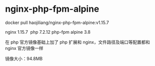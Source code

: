 # nginx-php-fpm-alpine

docker pull haojiliang/nginx-php-fpm-alpine:v1.15.7

nginx 1.15.7 
php 7.2.12
php-fpm
alpine 3.8

在 php 官方镜像基础上加了 php 扩展和 nginx，文件路径及端口等配置都和 nginx 官方镜像一样

镜像大小：94.8MB

